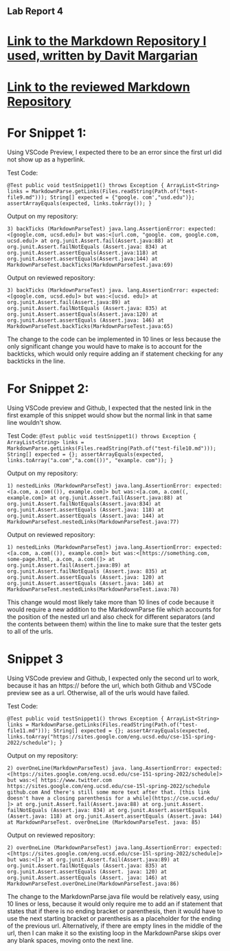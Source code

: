 ## Lab Report 4

# [Link to the Markdown Repository I used, written by Davit Margarian](https://github.com/UDXS/markdown-parser)

# [Link to the reviewed Markdown Repository](https://github.com/canitry/cse15l-lab-reports)

# For Snippet 1:

Using VSCode Preview, I expected there to be an error since the first url did not show up as a hyperlink.

Test Code:

`@Test
  public void testSnippet1() throws Exception {
    ArrayList<String> links = MarkdownParse.getLinks(Files.readString(Path.of("test-file9.md")));
    String[] expected = {"google. com',"usd.edu")};
    assertArrayEquals(expected, links.toArray());
  }`
  
Output on my repository:

`3) backTicks (MarkdownParseTest)
java.lang.AssertionError: expected:<[google.com, ucsd.edu]> but was:<[url.com,
"google. com, google.com, ucsd.edu]>
at org.junit.Assert.fail(Assert.java:88)
at org.junit.Assert.failNotEquals (Assert.java: 834)
at org.junit.Assert.assertEquals(Assert.java:118)
at org.junit.Assert.assertEquals(Assert.java:144)
at MarkdownParseTest.backTicks(MarkdownParseTest.java:69)`

Output on reviewed repository:

`3) backTicks (MarkdownParseTest)
java. lang.AssertionError: expected: <[google.com, ucsd.edu]> but was:<[ucsd. edu]>
at org.junit.Assert.fail(Assert.java:89)
at org.junit.Assert.failNotEquals (Assert.java: 835)
at org.junit.Assert.assertEquals(Assert.java:120)
at org.junit.Assert.assertEquals (Assert.java: 146)
at MarkdownParseTest.backTicks(MarkdownParseTest.java:65)`

The change to the code can be implemented in 10 lines or less because the only significant change you would have to make is to account for the backticks, which would only require adding an if statement checking for any backticks in the line.

# For Snippet 2:

Using VSCode preview and Github, I expected that the nested link in the first example of this snippet would show but the normal link in that same line wouldn't show.

Test Code:
`@Test
  public void testSnippet1() throws Exception {
    ArrayList<String> links = MarkdownParse.getLinks(Files.readString(Path.of("test-file10.md")));
    String[] expected = {};
    assertArrayEquals(expected, links.toArray("a.com","a.com(())", "example. com"));
  }`
  
Output on my repository:

`1) nestedLinks (MarkdownParseTest)
java.lang.AssertionError: expected:<[a.com, a.com(()), example.com]> but was:<[a.com, a.com((, example.com]>
at org.junit.Assert.fail(Assert.java:88)
at org.junit.Assert.failNotEquals(Assert.java:834)
at org.junit.Assert.assertEquals (Assert.java: 118)
at org.junit.Assert.assertEquals (Assert.java: 144)
at MarkdownParseTest.nestedLinks(MarkdownParseTest.java:77)`

Output on reviewed repository:

`1) nestedLinks (MarkdownParseTest)
java.lang.AssertionError: expected:<[a.com, a.com(()), example.com]> but was:<[https://something.com, some-page.html, a.com, a.com((]>
at org.junit.Assert.fail(Assert.java:89)
at org.junit.Assert.failNotEquals (Assert.java: 835)
at org.junit.Assert.assertEquals (Assert.java: 120)
at org.junit.Assert.assertEquals (Assert.java: 146)
at MarkdownParseTest.nestedLinks(MarkdownParseTest.iava:78)`

This change would most likely take more than 10 lines of code because it would require a new addition to the MarkdownParse file which accounts for the position of the nested url and also check for different separators (and the contents between them) within the line to make sure that the tester gets to all of the urls.

# Snippet 3
Using VSCode preview and Github, I expected only the second url to work, because it has an https:// before the url, which both Github and VSCode preview see as a url. Otherwise, all of the urls would have failed.

Test Code:

`@Test
  public void testSnippet1() throws Exception {
    ArrayList<String> links = MarkdownParse.getLinks(Files.readString(Path.of("test-file11.md")));
    String[] expected = {};
    assertArrayEquals(expected, links.toArray("https://sites.google.com/eng.ucsd.edu/cse-151-spring-2022/schedule");
  }`
  
Output on my repository:

`2) overOneLine(MarkdownParseTest)
java. lang.AssertionError: expected:<[https://sites.google.com/eng.ucsd.edu/cse-151-spring-2022/schedule]> but was:<[
https://www.twitter.com
https://sites.google.com/eng.ucsd.edu/cse-15l-spring-2022/schedule
github.com
And there's still some more text after that.
[this link doesn't have a closing parenthesis for a while](https://cse.ucsd.edu/
]>
at org.junit.Assert.fail(Assert.java:88)
at org.junit.Assert. failNotEquals (Assert.java: 834)
at
org.junit.Assert.assertEquals (Assert.java: 118)
at org.junit.Assert.assertEquals (Assert.java: 144)
at MarkdownParseTest. over0neLine (MarkdownParseTest. java: 85)`

Output on reviewed repository:

`2) over0neLine (MarkdownParseTest)
java.lang.AssertionError: expected:<[https://sites.google.com/eng.ucsd.edu/cse-15l-spring-2022/schedule]> but was:<[]>
at org.junit.Assert.fail(Assert.java:89)
at org.junit.Assert.failNotEquals (Assert.java: 835)
at org.junit.Assert.assertEquals (Assert. java: 120)
at org.junit.Assert.assertEquals (Assert. java: 146)
at MarkdownParseTest.overOneLine(MarkdownParseTest.java:86)`

The change to the MarkdownParse.java file would be relatively easy, using 10 lines or less, because it would only require me to add an if statement that states that if there is no ending bracket or parenthesis, then it would have to use the next starting bracket or parenthesis as a placeholder for the ending of the previous url. Alternatively, if there are empty lines in the middle of the url, then I can make it so the existing loop in the MarkdownParse skips over any blank spaces, moving onto the next line.
